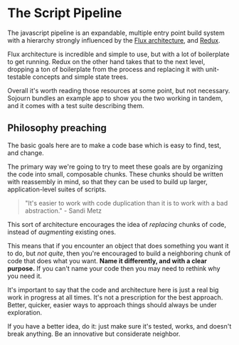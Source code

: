 # The Script Pipeline

The javascript pipeline is an expandable, multiple entry point build system with a hierarchy strongly influenced by the [Flux architecture](http://facebook.github.io/flux/), and [Redux](http://redux.js.org).

Flux architecture is incredible and simple to use, but with a lot of boilerplate to get running.  Redux on the other hand takes that to the next level, dropping a ton of boilerplate from the process and replacing it with unit-testable concepts and simple state trees.

Overall it's worth reading those resources at some point, but not necessary.  Sojourn bundles an example app to show you the two working in tandem, and it comes with a test suite describing them.

## Philosophy preaching

The basic goals here are to make a code base which is easy to find, test, and change.

The primary way we're going to try to meet these goals are by organizing the code into small, composable chunks.  These chunks should be written with reassembly in mind, so that they can be used to build up larger, application-level suites of scripts.

> "It's easier to work with code duplication than it is to work with a bad abstraction." - Sandi Metz

This sort of architecture encourages the idea of *replacing* chunks of code, instead of *augmenting* existing ones.

This means that if you encounter an object that does something you want it to do, but *not quite*, then you're encouraged to build a neighboring chunk of code that does what you want.  **Name it differently, and with a clear purpose.**  If you can't name your code then you may need to rethink why you need it.

It's important to say that the code and architecture here is just a real big work in progress at all times.  It's not a prescription for the best approach.  Better, quicker, easier ways to approach things should always be under exploration.

If you have a better idea, do it: just make sure it's tested, works, and doesn't break anything.  Be an innovative but considerate neighbor.
